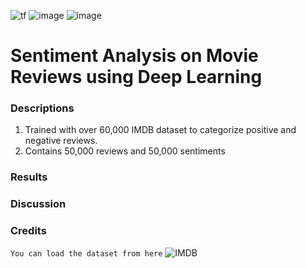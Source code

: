 
  <a><img alt='tf' src="https://img.shields.io/badge/TensorFlow-FF6F00?style=for-the-badge&logo=tensorflow&logoColor=white"></a>
  <a><img alt = 'image' src="https://img.shields.io/badge/Spyder%20Ide-FF0000?style=for-the-badge&logo=spyder%20ide&logoColor=white"></a>
  <a><img alt = 'image' src="https://img.shields.io/badge/Python-14354C?style=for-the-badge&logo=python&logoColor=white"></a>
 
 
# Sentiment Analysis on Movie Reviews using Deep Learning

### Descriptions
1) Trained with over 60,000 IMDB dataset to categorize positive and negative reviews.
2) Contains 50,000 reviews and 50,000 sentiments

### Results
### Discussion
### Credits
`You can load the dataset from here`
![IMDB]("https://raw.githubusercontent.com/Ankit152/IMDB-sentiment-analysis/master/IMDB-Dataset.csv")
